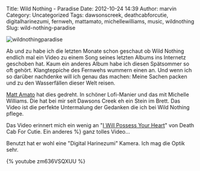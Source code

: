 Title: Wild Nothing - Paradise
Date: 2012-10-24 14:39
Author: marvin
Category: Uncategorized
Tags: dawsonscreek, deathcabforcutie, digitalharinezumi, fernweh, mattamato, michellewilliams, music, wildnothing
Slug: wild-nothing-paradise

![wildnothingparadise]({static}/images/wildnothingparadise.jpg)

Ab und zu habe ich die letzten Monate schon geschaut ob Wild Nothing
endlich mal ein Video zu einem Song seines letzten Albums ins Internetz
geschoben hat. Kaum ein anderes Album habe ich diesen Spätsommer so oft
gehört. Klangteppiche des Fernwehs wummern einen an. Und wenn ich so
darüber nachdenke will ich genau das machen: Meine Sachen packen und zu
den Wasserfällen dieser Welt reisen.

[Matt Amato](https://vimeo.com/mattamato) hat dies gedreht. In schöner Lofi-Manier und das mit Michelle Williams. Die hat bei mir seit Dawsons
Creek eh ein Stein im Brett. Das Video ist die perfekte Untermalung der
Gedanken die ich bei Wild Nothing pflege.

Das Video erinnert mich ein wenig an "[I Will Possess Your
Heart](https://www.youtube.com/watch?v=pq-yP7mb8UE)" von Death Cab For Cutie. Ein anderes %}
ganz tolles Video...

Benutzt hat er wohl eine "Digital Harinezumi" Kamera. Ich mag die Optik
sehr.

{% youtube zm636VSQXUU %}


